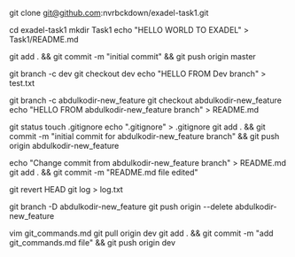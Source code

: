 git clone git@github.com:nvrbckdown/exadel-task1.git

cd exadel-task1
mkdir Task1
echo "HELLO WORLD TO EXADEL" > Task1/README.md

git add . && git commit -m "initial commit" && git push origin master

git branch -c dev
git checkout dev
echo "HELLO FROM Dev branch" > test.txt

git branch -c abdulkodir-new_feature
git checkout abdulkodir-new_feature
echo "HELLO FROM abdulkodir-new_feature branch" > README.md

git status
touch .gitignore
echo ".gitignore" > .gitignore
git add . && git commit -m "initial commit for abdulkodir-new_feature branch" && git push origin abdulkodir-new_feature

echo "Change commit from abdulkodir-new_feature branch" > README.md
git add . && git commit -m "README.md file edited"

git revert HEAD
git log > log.txt

git branch -D abdulkodir-new_feature
git push origin --delete abdulkodir-new_feature

vim git_commands.md
git pull origin dev
git add . && git commit -m "add git_commands.md file" && git push origin dev

